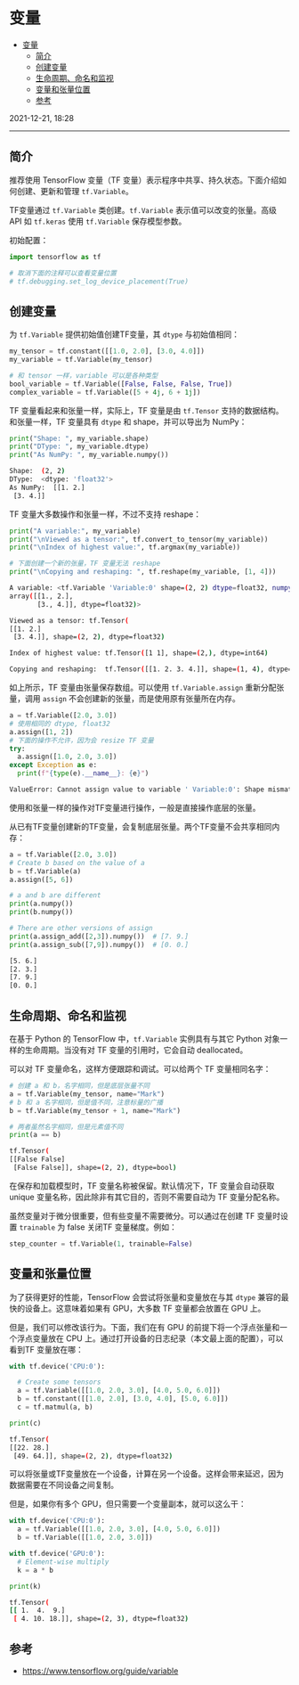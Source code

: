 # 变量

- [变量](#变量)
  - [简介](#简介)
  - [创建变量](#创建变量)
  - [生命周期、命名和监视](#生命周期命名和监视)
  - [变量和张量位置](#变量和张量位置)
  - [参考](#参考)

2021-12-21, 18:28
***

## 简介

推荐使用 TensorFlow 变量（TF 变量）表示程序中共享、持久状态。下面介绍如何创建、更新和管理 `tf.Variable`。

TF变量通过 `tf.Variable` 类创建。`tf.Variable` 表示值可以改变的张量。高级 API 如 `tf.keras` 使用 `tf.Variable` 保存模型参数。

初始配置：

```python
import tensorflow as tf

# 取消下面的注释可以查看变量位置
# tf.debugging.set_log_device_placement(True)
```

## 创建变量

为 `tf.Variable` 提供初始值创建TF变量，其 `dtype` 与初始值相同：

```python
my_tensor = tf.constant([[1.0, 2.0], [3.0, 4.0]])
my_variable = tf.Variable(my_tensor)

# 和 tensor 一样，variable 可以是各种类型
bool_variable = tf.Variable([False, False, False, True])
complex_variable = tf.Variable([5 + 4j, 6 + 1j])
```

TF 变量看起来和张量一样，实际上，TF 变量是由 `tf.Tensor` 支持的数据结构。和张量一样，TF 变量具有 `dtype` 和 shape，并可以导出为 NumPy：

```python
print("Shape: ", my_variable.shape)
print("DType: ", my_variable.dtype)
print("As NumPy: ", my_variable.numpy())
```

```sh
Shape:  (2, 2)
DType:  <dtype: 'float32'>
As NumPy:  [[1. 2.]
 [3. 4.]]
```

TF 变量大多数操作和张量一样，不过不支持 reshape：

```python
print("A variable:", my_variable)
print("\nViewed as a tensor:", tf.convert_to_tensor(my_variable))
print("\nIndex of highest value:", tf.argmax(my_variable))

# 下面创建一个新的张量，TF 变量无法 reshape
print("\nCopying and reshaping: ", tf.reshape(my_variable, [1, 4]))
```

```sh
A variable: <tf.Variable 'Variable:0' shape=(2, 2) dtype=float32, numpy=
array([[1., 2.],
       [3., 4.]], dtype=float32)>

Viewed as a tensor: tf.Tensor(
[[1. 2.]
 [3. 4.]], shape=(2, 2), dtype=float32)

Index of highest value: tf.Tensor([1 1], shape=(2,), dtype=int64)

Copying and reshaping:  tf.Tensor([[1. 2. 3. 4.]], shape=(1, 4), dtype=float32)
```

如上所示，TF 变量由张量保存数组。可以使用 `tf.Variable.assign` 重新分配张量，调用 `assign` 不会创建新的张量，而是使用原有张量所在内存。

```python
a = tf.Variable([2.0, 3.0])
# 使用相同的 dtype, float32
a.assign([1, 2]) 
# 下面的操作不允许，因为会 resize TF 变量 
try:
  a.assign([1.0, 2.0, 3.0])
except Exception as e:
  print(f"{type(e).__name__}: {e}")
```

```sh
ValueError: Cannot assign value to variable ' Variable:0': Shape mismatch.The variable shape (2,), and the assigned value shape (3,) are incompatible.
```

使用和张量一样的操作对TF变量进行操作，一般是直接操作底层的张量。

从已有TF变量创建新的TF变量，会复制底层张量。两个TF变量不会共享相同内存：

```python
a = tf.Variable([2.0, 3.0])
# Create b based on the value of a
b = tf.Variable(a)
a.assign([5, 6])

# a and b are different
print(a.numpy())
print(b.numpy())

# There are other versions of assign
print(a.assign_add([2,3]).numpy())  # [7. 9.]
print(a.assign_sub([7,9]).numpy())  # [0. 0.]
```

```sh
[5. 6.]
[2. 3.]
[7. 9.]
[0. 0.]
```

## 生命周期、命名和监视

在基于 Python 的 TensorFlow 中，`tf.Variable` 实例具有与其它 Python 对象一样的生命周期。当没有对 TF 变量的引用时，它会自动 deallocated。

可以对 TF 变量命名，这样方便跟踪和调试。可以给两个 TF 变量相同名字：

```python
# 创建 a 和 b，名字相同，但是底层张量不同
a = tf.Variable(my_tensor, name="Mark")
# b 和 a 名字相同，但是值不同，注意标量的广播
b = tf.Variable(my_tensor + 1, name="Mark")

# 两者虽然名字相同，但是元素值不同
print(a == b)
```

```sh
tf.Tensor(
[[False False]
 [False False]], shape=(2, 2), dtype=bool)
```

在保存和加载模型时，TF 变量名称被保留。默认情况下，TF 变量会自动获取 unique 变量名称，因此除非有其它目的，否则不需要自动为 TF 变量分配名称。

虽然变量对于微分很重要，但有些变量不需要微分。可以通过在创建 TF 变量时设置 `trainable` 为 false 关闭TF 变量梯度。例如：

```python
step_counter = tf.Variable(1, trainable=False)
```

## 变量和张量位置

为了获得更好的性能，TensorFlow 会尝试将张量和变量放在与其 `dtype` 兼容的最快的设备上。这意味着如果有 GPU，大多数 TF 变量都会放置在 GPU 上。

但是，我们可以修改该行为。下面，我们在有 GPU 的前提下将一个浮点张量和一个浮点变量放在 CPU 上。通过打开设备的日志纪录（本文最上面的配置），可以看到TF 变量放在哪：

```python
with tf.device('CPU:0'):

  # Create some tensors
  a = tf.Variable([[1.0, 2.0, 3.0], [4.0, 5.0, 6.0]])
  b = tf.constant([[1.0, 2.0], [3.0, 4.0], [5.0, 6.0]])
  c = tf.matmul(a, b)

print(c)
```

```sh
tf.Tensor(
[[22. 28.]
 [49. 64.]], shape=(2, 2), dtype=float32)
```

可以将张量或TF变量放在一个设备，计算在另一个设备。这样会带来延迟，因为数据需要在不同设备之间复制。

但是，如果你有多个 GPU，但只需要一个变量副本，就可以这么干：

```python
with tf.device('CPU:0'):
  a = tf.Variable([[1.0, 2.0, 3.0], [4.0, 5.0, 6.0]])
  b = tf.Variable([[1.0, 2.0, 3.0]])

with tf.device('GPU:0'):
  # Element-wise multiply
  k = a * b

print(k)
```

```sh
tf.Tensor(
[[ 1.  4.  9.]
 [ 4. 10. 18.]], shape=(2, 3), dtype=float32)
```

## 参考

- https://www.tensorflow.org/guide/variable
